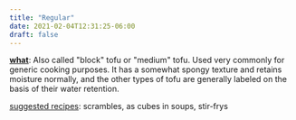 ```yaml
---
title: "Regular"
date: 2021-02-04T12:31:25-06:00
draft: false
---
```

<u><b>what</b></u>: Also called "block" tofu or "medium" tofu. Used very commonly for generic cooking purposes. It has a somewhat spongy texture and retains moisture normally, and the other types of tofu are generally labeled on the basis of their water retention.
<p></p>

<u>suggested recipes</u>: scrambles, as cubes in soups, stir-frys